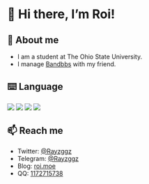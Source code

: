 # 👋 Hi there, I’m Roi!

## 🔬 About me

- I am a student at The Ohio State University.
- I manage [Bandbbs](https://www.bandbbs.cn/) with my friend.


## ⌨️ Language

![](https://img.shields.io/badge/Java-007396?style=flat-square&logo=Java&logoColor=ffffff)
![](https://img.shields.io/badge/PHP-777BB4?style=flat-square&logo=php&logoColor=ffffff)
![](https://img.shields.io/badge/CSS3-1572B6?style=flat-square&logo=css3&logoColor=ffffff)
![](https://img.shields.io/badge/JavaScript-F7DF1E?style=flat-square&logo=JavaScript&logoColor=ffffff)

## 📫 Reach me

- Twitter: [@Rayzggz](https://twitter.com/Rayzggz)
- Telegram: [@Rayzggz](https://t.me/Rayzggz)
- Blog: [roi.moe](https://roi.moe)
- QQ: [1172715738](https://message/?uin=1172715738)


<!---
Rayzggz/Rayzggz is a ✨ special ✨ repository because its `README.md` (this file) appears on your GitHub profile.
You can click the Preview link to take a look at your changes.
--->
